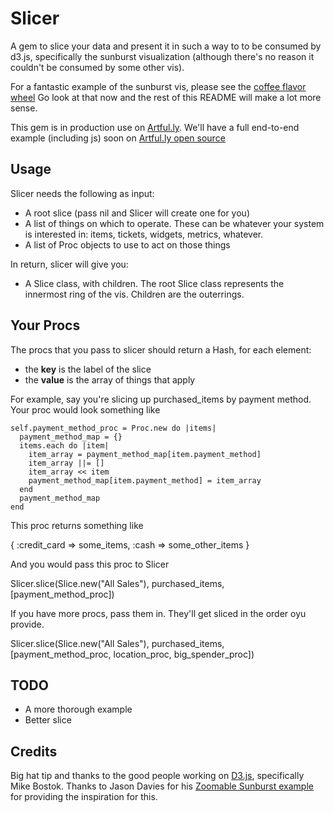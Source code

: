 # Slicer

A gem to slice your data and present it in such a way to to be consumed by d3.js, specifically the sunburst visualization (although there's no reason it couldn't be consumed by some other vis).

For a fantastic example of the sunburst vis, please see the [coffee flavor wheel](http://www.jasondavies.com/coffee-wheel/)  Go look at that now and the rest of this README will make a lot more sense.

This gem is in production use on [Artful.ly](http://www.artful.ly).  We'll have a full end-to-end example (including js) soon on [Artful.ly open source](http://www.artful.ly/opensource)

## Usage

Slicer needs the following as input:

* A root slice (pass nil and Slicer will create one for you)
* A list of things on which to operate.  These can be whatever your system is interested in: items, tickets, widgets, metrics, whatever.
* A list of Proc objects to use to act on those things

In return, slicer will give you:

* A Slice class, with children.  The root Slice class represents the innermost ring of the vis.  Children are the outerrings.

## Your Procs

The procs that you pass to slicer should return a Hash, for each element:

* the **key** is the label of the slice
* the **value** is the array of things that apply

For example, say you're slicing up purchased_items by payment method.  Your proc would look something like

    self.payment_method_proc = Proc.new do |items|
      payment_method_map = {}
      items.each do |item|
        item_array = payment_method_map[item.payment_method]
        item_array ||= []
        item_array << item
        payment_method_map[item.payment_method] = item_array
      end
      payment_method_map
    end
    
This proc returns something like

  {
    :credit_card  => some_items,
    :cash     => some_other_items
  }
    
And you would pass this proc to Slicer

  Slicer.slice(Slice.new("All Sales"), purchased_items, [payment_method_proc])

If you have more procs, pass them in.  They'll get sliced in the order oyu provide.

  Slicer.slice(Slice.new("All Sales"), purchased_items, [payment_method_proc, location_proc, big_spender_proc])

## TODO

* A more thorough example
* Better slice

## Credits

Big hat tip and thanks to the good people working on [D3.js](http://d3js.org/), specifically Mike Bostok.  Thanks to Jason Davies for his [Zoomable Sunburst example](http://www.jasondavies.com/coffee-wheel/) for providing the inspiration for this.